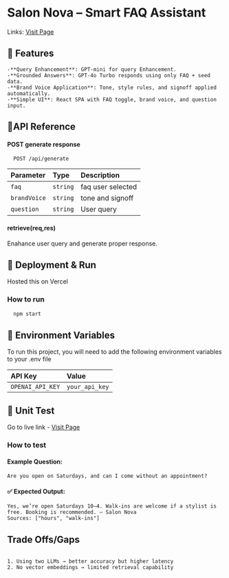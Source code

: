 
# Salon Nova – Smart FAQ Assistant
Links: [Visit Page](https://salonnova.vercel.app/)

## 🚀 Features
```http
-**Query Enhancement**: GPT-mini for query Enhancement.
-**Grounded Answers**: GPT-4o Turbo responds using only FAQ + seed data.
-**Brand Voice Application**: Tone, style rules, and signoff applied automatically.
-**Simple UI**: React SPA with FAQ toggle, brand voice, and question input.
```


## 📖API Reference

#### POST generate response

```http
  POST /api/generate
```

| Parameter | Type     | Description                |
| :-------- | :------- | :------------------------- |
| `faq` | `string` | faq user selected |
| `brandVoice` | `string` | tone and signoff |
| `question` | `string` | User query |


#### retrieve(req,res)
Enahance user query and generate proper response.




## 🚀 Deployment & Run

Hosted this on Vercel


### How to run 
```bash
  npm start
```


## 🔑 Environment Variables

To run this project, you will need to add the following environment variables to your .env file


| API Key | Value     | 
| :-------- | :------- | 
| `OPENAI_API_KEY` | `your_api_key` | 


## 🧪 Unit Test
Go to live link - [Visit Page](https://salonnova.vercel.app/)
### How to test 

#### Example Question:
```http
Are you open on Saturdays, and can I come without an appointment?
```
#### ✅ Expected Output:

```http
Yes, we’re open Saturdays 10–4. Walk-ins are welcome if a stylist is free. Booking is recommended. — Salon Nova
Sources: ["hours", "walk-ins"]
````

## Trade Offs/Gaps

```http

1. Using two LLMs → better accuracy but higher latency
2. No vector embeddings → limited retrieval capability

```
